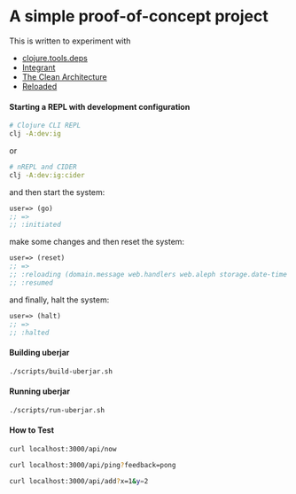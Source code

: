 # A simple proof-of-concept project
  
  This is written to experiment with
 - [clojure.tools.deps](https://github.com/clojure/tools.deps.alpha)
 - [Integrant](https://github.com/weavejester/integrant)
 - [The Clean Architecture](https://blog.cleancoder.com/uncle-bob/2012/08/13/the-clean-architecture.html)
 - [Reloaded](https://github.com/stuartsierra/reloaded) 

#### Starting a REPL with development configuration
```bash
# Clojure CLI REPL
clj -A:dev:ig
```
or
```bash
# nREPL and CIDER
clj -A:dev:ig:cider
```

and then start the system:
```clojure
user=> (go)
;; =>
;; :initiated
```

make some changes and then reset the system:
```clojure
user=> (reset)
;; =>
;; :reloading (domain.message web.handlers web.aleph storage.date-time user main)
;; :resumed
```

and finally, halt the system:
```clojure
user=> (halt)
;; =>
;; :halted
```

#### Building uberjar
```bash
./scripts/build-uberjar.sh
```

#### Running uberjar

```bash
./scripts/run-uberjar.sh
```

#### How to Test
```bash
curl localhost:3000/api/now

curl localhost:3000/api/ping?feedback=pong

curl localhost:3000/api/add?x=1&y=2
```
